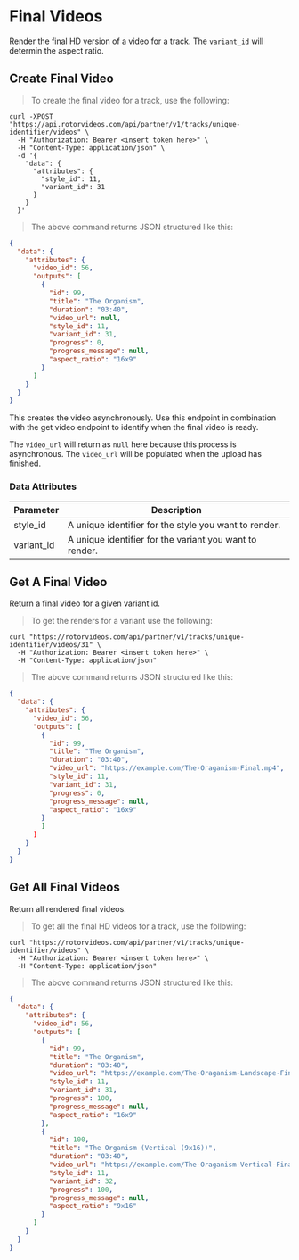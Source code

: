 # Final Videos

Render the final HD version of a video for a track. The `variant_id` will determin the aspect ratio.

## Create Final Video

> To create the final video for a track, use the following:

```shell
curl -XPOST
"https://api.rotorvideos.com/api/partner/v1/tracks/unique-identifier/videos" \
  -H "Authorization: Bearer <insert token here>" \
  -H "Content-Type: application/json" \
  -d '{
    "data": {
      "attributes": {
        "style_id": 11,
        "variant_id": 31
      }
    }
  }'
```

> The above command returns JSON structured like this:

```json
{
  "data": {
    "attributes": {
      "video_id": 56,
      "outputs": [
        {
          "id": 99,
          "title": "The Organism",
          "duration": "03:40",
          "video_url": null,
          "style_id": 11,
          "variant_id": 31,
          "progress": 0,
          "progress_message": null,
          "aspect_ratio": "16x9"
        }
      ]
    }
  }
}
```

This creates the video asynchronously. Use this endpoint in combination with the get video endpoint to identify when the final video is ready.

<aside class="notice">
The <code>video_url</code> will return as <code>null</code> here because this process is asynchronous. The <code>video_url</code> will be populated when the upload has finished.
</aside>

### Data Attributes

Parameter | Description
--------- | -----------
style_id | A unique identifier for the style you want to render.
variant_id | A unique identifier for the variant you want to render.

## Get A Final Video

Return a final video for a given variant id.

> To get the renders for a variant use the following:

```shell
curl "https://rotorvideos.com/api/partner/v1/tracks/unique-identifier/videos/31" \
  -H "Authorization: Bearer <insert token here>" \
  -H "Content-Type: application/json"
```

> The above command returns JSON structured like this:

```json
{
  "data": {
    "attributes": {
      "video_id": 56,
      "outputs": [
        {
          "id": 99,
          "title": "The Organism",
          "duration": "03:40",
          "video_url": "https://example.com/The-Oraganism-Final.mp4",
          "style_id": 11,
          "variant_id": 31,
          "progress": 0,
          "progress_message": null,
          "aspect_ratio": "16x9"
        }
        ]
      ]
    }
  }
}
```

## Get All Final Videos

Return all rendered final videos.

> To get all the final HD videos for a track, use the following:

```shell
curl "https://rotorvideos.com/api/partner/v1/tracks/unique-identifier/videos" \
  -H "Authorization: Bearer <insert token here>" \
  -H "Content-Type: application/json"
```

> The above command returns JSON structured like this:

```json
{
  "data": {
    "attributes": {
      "video_id": 56,
      "outputs": [
        {
          "id": 99,
          "title": "The Organism",
          "duration": "03:40",
          "video_url": "https://example.com/The-Oraganism-Landscape-Final.mp4",
          "style_id": 11,
          "variant_id": 31,
          "progress": 100,
          "progress_message": null,
          "aspect_ratio": "16x9"
        },
        {
          "id": 100,
          "title": "The Organism (Vertical (9x16))",
          "duration": "03:40",
          "video_url": "https://example.com/The-Oraganism-Vertical-Final.mp4",
          "style_id": 11,
          "variant_id": 32,
          "progress": 100,
          "progress_message": null,
          "aspect_ratio": "9x16"
        }
      ]
    }
  }
}
```

